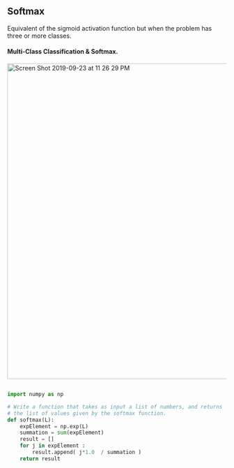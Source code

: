 ## Softmax

Equivalent of the sigmoid activation function but when the problem has three or more classes.

#### Multi-Class Classification & Softmax.

<img width="724" alt="Screen Shot 2019-09-23 at 11 26 29 PM" src="https://user-images.githubusercontent.com/46575719/65478945-9a147b80-de59-11e9-96b7-5a9a677c9a02.png">


```python

import numpy as np

# Write a function that takes as input a list of numbers, and returns
# the list of values given by the softmax function.
def softmax(L):
    expElement = np.exp(L)
    summation = sum(expElement)
    result = []
    for j in expElement :
        result.append( j*1.0  / summation )
    return result

```
